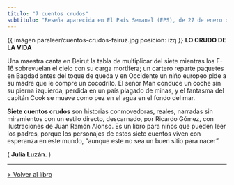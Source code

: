```yaml
---
titulo: "7 cuentos crudos"
subtitulo: "Reseña aparecida en El País Semanal (EPS), de 27 de enero de 2008"
---
```

{{ imágen paraleer/cuentos-crudos-fairuz.jpg posición: izq }} **LO CRUDO DE
LA VIDA**

Una maestra canta en Beirut la tabla de multiplicar del siete mientras los
F-16 sobrevuelan el cielo con su carga mortífera; un cartero reparte paquetes
en Bagdad antes del toque de queda y en Occidente un niño europeo pide a su
madre que le compre un cocodrilo. El señor Man conduce un coche sin su pierna
izquierda, perdida en un país plagado de minas, y el fantasma del capitán
Cook se mueve como pez en el agua en el fondo del mar.

**Siete cuentos crudos** son historias conmovedoras, reales, narradas sin
miramientos con un estilo directo, descarnado, por Ricardo Gómez, con
ilustraciones de Juan Ramón Alonso. Es un libro para niños que pueden leer
los padres, porque los personajes de estos siete cuentos viven con esperanza
en este mundo, “aunque este no sea un buen sitio para nacer”.

( **Julia Luzán.** )

* * *

[> Volver al libro](/mislibros/cuentos-crudos)

